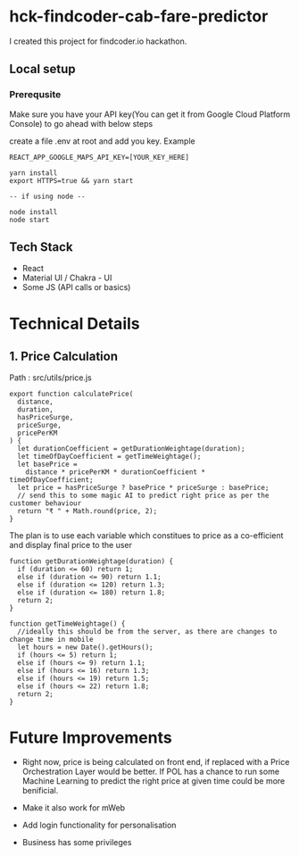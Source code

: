 # hck-findcoder-cab-fare-predictor

I created this project for findcoder.io hackathon.

## Local setup

### Prerequsite

Make sure you have your API key(You can get it from Google Cloud Platform Console) to go ahead with below steps

create a file .env at root and add you key. Example

```
REACT_APP_GOOGLE_MAPS_API_KEY=[YOUR_KEY_HERE]
```

```
yarn install
export HTTPS=true && yarn start

-- if using node --

node install
node start
```

## Tech Stack

- React
- Material UI / Chakra - UI
- Some JS (API calls or basics)

# Technical Details

## 1. Price Calculation

Path : src/utils/price.js

```
export function calculatePrice(
  distance,
  duration,
  hasPriceSurge,
  priceSurge,
  pricePerKM
) {
  let durationCoefficient = getDurationWeightage(duration);
  let timeOfDayCoefficient = getTimeWeightage();
  let basePrice =
    distance * pricePerKM * durationCoefficient * timeOfDayCoefficient;
  let price = hasPriceSurge ? basePrice * priceSurge : basePrice;
  // send this to some magic AI to predict right price as per the customer behaviour
  return "₹ " + Math.round(price, 2);
}
```

The plan is to use each variable which constitues to price as a co-efficient and display final price to the user

```
function getDurationWeightage(duration) {
  if (duration <= 60) return 1;
  else if (duration <= 90) return 1.1;
  else if (duration <= 120) return 1.3;
  else if (duration <= 180) return 1.8;
  return 2;
}
```

```
function getTimeWeightage() {
  //ideally this should be from the server, as there are changes to change time in mobile
  let hours = new Date().getHours();
  if (hours <= 5) return 1;
  else if (hours <= 9) return 1.1;
  else if (hours <= 16) return 1.3;
  else if (hours <= 19) return 1.5;
  else if (hours <= 22) return 1.8;
  return 2;
}
```

# Future Improvements

- Right now, price is being calculated on front end, if replaced with a Price Orchestration Layer would be better.
  If POL has a chance to run some Machine Learning to predict the right price at given time could be more benificial.

- Make it also work for mWeb
- Add login functionality for personalisation
- Business has some privileges
